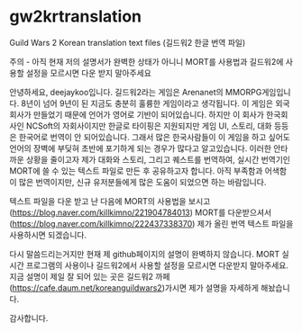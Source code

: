 # gw2krtranslation
Guild Wars 2 Korean translation text files (길드워2 한글 번역 파일)

주의 - 아직 현재 저의 설명서가 완벽한 상태가 아니니 MORT를 사용법과 길드워2에 사용할 설정을 모르시면 다운 받지 말아주세요


안녕하세요, deejaykoo입니다. 
길드워2라는 게임은 Arenanet의 MMORPG게임입니다. 8년이 넘어 9년이 된 지금도 충분히 훌륭한 게임이라고 생각됩니다.
이 게임은 외국회사가 만들었기 때문에 언어가 영어로 기반이 되어있습니다.
하지만 이 회사가 한국회사인 NCSoft의 자회사이지만 한글로 타이핑은 지원되지만 게임 UI, 스토리, 대화 등등은 한국어로 번역이 안 되어있습니다.
그래서 많은 한국사람들이 이 게임을 하고 싶어도 언어의 장벽에 부딪혀 초반에 포기하게 되는 경우가 많다고 알고있습니다.
이러한 안타까운 상황을 줄이고자 제가 대화와 스토리, 그리고 퀘스트를 번역하여, 실시간 번역기인 MORT에 쓸 수 있는 텍스트 파일로 만든 후 공유하고자 합니다.
아직 부족함과 어색함이 많은 번역이지만, 신규 유저분들에게 많은 도움이 되었으면 하는 바람입니다.

텍스트 파일을 다운 받고 난 다음에 MORT의 사용법을 보시고(https://blog.naver.com/killkimno/221904784013) MORT를 다운받으셔서 (https://blog.naver.com/killkimno/222437338370) 제가 올린 번역 텍스트 파일을 사용하시면 되겠습니다.

다시 말씀드리는거지만 현재 제 github페이지의 설명이 완벽하지 않습니다. MORT 실시간 프로그램의 사용이나 길드워2에서 사용할 설정을 모르시면 다운받지 말아주세요. 
지금 설명이 제일 잘 되어 있는 곳은 길드워2 까페 (https://cafe.daum.net/koreanguildwars2)가시면 제가 설명을 자세하게 해놨습니다.

감사합니다.
